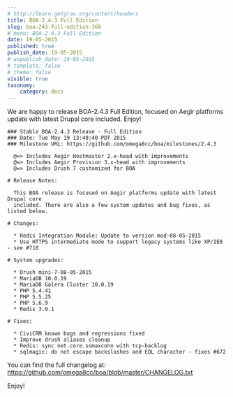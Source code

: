 ```yaml
---
# http://learn.getgrav.org/content/headers
title: BOA-2.4.3 Full Edition
slug: boa-243-full-edition-360
# menu: BOA-2.4.3 Full Edition
date: 19-05-2015
published: true
publish_date: 19-05-2015
# unpublish_date: 19-05-2015
# template: false
# theme: false
visible: true
taxonomy:
    category: docs
---
```


 We are happy to release BOA-2.4.3 Full Edition, focused on Aegir platforms update with latest Drupal core included. Enjoy!

 
    ### Stable BOA-2.4.3 Release - Full Edition
    ### Date: Tue May 19 13:40:40 PDT 2015
    ### Milestone URL: https://github.com/omega8cc/boa/milestones/2.4.3
    
      @=> Includes Aegir Hostmaster 2.x-head with improvements
      @=> Includes Aegir Provision 3.x-head with improvements
      @=> Includes Drush 7 customized for BOA
    
    # Release Notes:
    
      This BOA release is focused on Aegir platforms update with latest Drupal core
      included. There are also a few system updates and bug fixes, as listed below.
    
    # Changes:
    
      * Redis Integration Module: Update to version mod-08-05-2015
      * Use HTTPS intermediate mode to support legacy systems like XP/IE8 - see #718
    
    # System upgrades:
    
      * Drush mini-7-08-05-2015
      * MariaDB 10.0.19
      * MariaDB Galera Cluster 10.0.19
      * PHP 5.4.41
      * PHP 5.5.25
      * PHP 5.6.9
      * Redis 3.0.1
    
    # Fixes:
    
      * CiviCRM known bugs and regressions fixed
      * Improve drush aliases cleanup
      * Redis: sync net.core.somaxconn with tcp-backlog
      * sqlmagic: do not escape backslashes and EOL character - fixes #672


 You can find the full changelog at: https://github.com/omega8cc/boa/blob/master/CHANGELOG.txt

Enjoy!